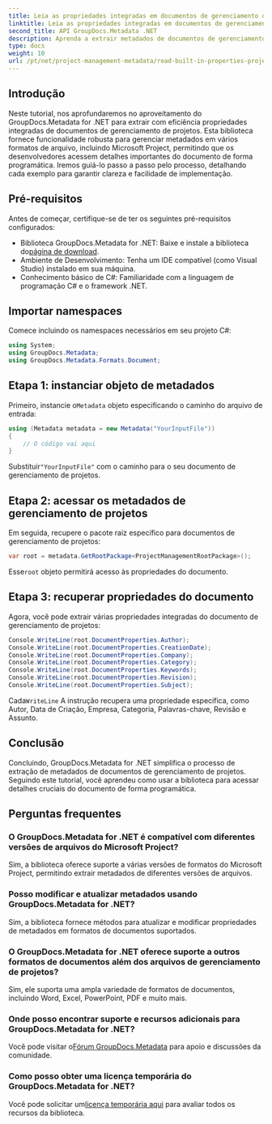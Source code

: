 ```yaml
---
title: Leia as propriedades integradas em documentos de gerenciamento de projetos .NET
linktitle: Leia as propriedades integradas em documentos de gerenciamento de projetos .NET
second_title: API GroupDocs.Metadata .NET
description: Aprenda a extrair metadados de documentos de gerenciamento de projetos usando GroupDocs.Metadata for .NET. Aprimore seus recursos de processamento de documentos.
type: docs
weight: 10
url: /pt/net/project-management-metadata/read-built-in-properties-project-management-documents/
---
```

## Introdução
Neste tutorial, nos aprofundaremos no aproveitamento do GroupDocs.Metadata for .NET para extrair com eficiência propriedades integradas de documentos de gerenciamento de projetos. Esta biblioteca fornece funcionalidade robusta para gerenciar metadados em vários formatos de arquivo, incluindo Microsoft Project, permitindo que os desenvolvedores acessem detalhes importantes do documento de forma programática. Iremos guiá-lo passo a passo pelo processo, detalhando cada exemplo para garantir clareza e facilidade de implementação.
## Pré-requisitos
Antes de começar, certifique-se de ter os seguintes pré-requisitos configurados:
-  Biblioteca GroupDocs.Metadata for .NET: Baixe e instale a biblioteca do[página de download](https://releases.groupdocs.com/metadata/net/).
- Ambiente de Desenvolvimento: Tenha um IDE compatível (como Visual Studio) instalado em sua máquina.
- Conhecimento básico de C#: Familiaridade com a linguagem de programação C# e o framework .NET.

## Importar namespaces
Comece incluindo os namespaces necessários em seu projeto C#:
```csharp
using System;
using GroupDocs.Metadata;
using GroupDocs.Metadata.Formats.Document;
```
## Etapa 1: instanciar objeto de metadados
 Primeiro, instancie o`Metadata` objeto especificando o caminho do arquivo de entrada:
```csharp
using (Metadata metadata = new Metadata("YourInputFile"))
{
    // O código vai aqui
}
```
 Substituir`"YourInputFile"` com o caminho para o seu documento de gerenciamento de projetos.
## Etapa 2: acessar os metadados de gerenciamento de projetos
Em seguida, recupere o pacote raiz específico para documentos de gerenciamento de projetos:
```csharp
var root = metadata.GetRootPackage<ProjectManagementRootPackage>();
```
Esse`root` objeto permitirá acesso às propriedades do documento.
## Etapa 3: recuperar propriedades do documento
Agora, você pode extrair várias propriedades integradas do documento de gerenciamento de projetos:
```csharp
Console.WriteLine(root.DocumentProperties.Author);
Console.WriteLine(root.DocumentProperties.CreationDate);
Console.WriteLine(root.DocumentProperties.Company);
Console.WriteLine(root.DocumentProperties.Category);
Console.WriteLine(root.DocumentProperties.Keywords);
Console.WriteLine(root.DocumentProperties.Revision);
Console.WriteLine(root.DocumentProperties.Subject);
```
 Cada`WriteLine` A instrução recupera uma propriedade específica, como Autor, Data de Criação, Empresa, Categoria, Palavras-chave, Revisão e Assunto.

## Conclusão
Concluindo, GroupDocs.Metadata for .NET simplifica o processo de extração de metadados de documentos de gerenciamento de projetos. Seguindo este tutorial, você aprendeu como usar a biblioteca para acessar detalhes cruciais do documento de forma programática.

## Perguntas frequentes
### O GroupDocs.Metadata for .NET é compatível com diferentes versões de arquivos do Microsoft Project?
Sim, a biblioteca oferece suporte a várias versões de formatos do Microsoft Project, permitindo extrair metadados de diferentes versões de arquivos.
### Posso modificar e atualizar metadados usando GroupDocs.Metadata for .NET?
Sim, a biblioteca fornece métodos para atualizar e modificar propriedades de metadados em formatos de documentos suportados.
### O GroupDocs.Metadata for .NET oferece suporte a outros formatos de documentos além dos arquivos de gerenciamento de projetos?
Sim, ele suporta uma ampla variedade de formatos de documentos, incluindo Word, Excel, PowerPoint, PDF e muito mais.
### Onde posso encontrar suporte e recursos adicionais para GroupDocs.Metadata for .NET?
 Você pode visitar o[Fórum GroupDocs.Metadata](https://forum.groupdocs.com/c/metadata/14) para apoio e discussões da comunidade.
### Como posso obter uma licença temporária do GroupDocs.Metadata for .NET?
 Você pode solicitar um[licença temporária aqui](https://purchase.groupdocs.com/temporary-license/) para avaliar todos os recursos da biblioteca.
